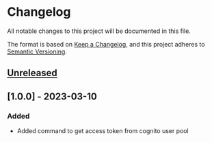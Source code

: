 # Changelog

All notable changes to this project will be documented in this file.

The format is based on [Keep a Changelog](https://keepachangelog.com/en/1.0.0/),
and this project adheres to [Semantic Versioning](https://semver.org/spec/v2.0.0.html).

## [Unreleased]

## [1.0.0] - 2023-03-10

### Added

- Added command to get access token from cognito user pool

[Unreleased]: https://github.com/ZenExtensions/cognito-oidc-cli/compare/1.0.0..HEAD
[0.0.1]: https://github.com/ZenExtensions/cognito-oidc-cli/releases/tag/1.0.0